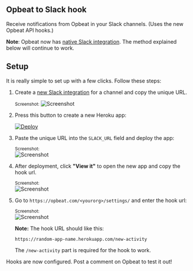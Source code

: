 Opbeat to Slack hook
--------------

Receive notifications from Opbeat in your Slack channels.
(Uses the new Opbeat API hooks.)

**Note**: Opbeat now has [native Slack integration](https://opbeat.com/docs/articles/how-to-set-up-slack-integration/). The method explained below will continue to work.

## Setup

It is really simple to set up with a few clicks. Follow these steps:

1. Create a <a href="https://slack.com/services/new/incoming-webhook" target="_blank">new Slack integration</a> for a channel and copy the unique URL.
    
    <small>Screenshot:</small>
    <img src="http://cl.ly/image/3O1O3r11261e/slack-hookurl.png" title="Screenshot">

1. Press this button to create a new Heroku app:

    <a href="https://heroku.com/deploy" target="_blank">
        <img src="https://www.herokucdn.com/deploy/button.png" alt="Deploy">
    </a>

1. Paste the unique URL into the `SLACK_URL` field and deploy the app:
    
    <small>Screenshot:</small><br>
    <img src="http://cl.ly/image/0X1o031P1F3c/slack-deployapp.png" title="Screenshot">

1. After deployment, click **"View it"** to open the new app and copy the hook url.
    
    <small>Screenshot:</small><br>
    <img src="http://cl.ly/image/2M1Y1w0S2O3q/slack-viewapp.png" title="Screenshot">

1. Go to `https://opbeat.com/<yourorg>/settings/` and enter the hook url:
    
    <small>Screenshot:</small><br>
    <img src="http://cl.ly/image/3k3j2q263K3M/slack-configurehook.png" title="Screenshot">

    **Note:** The hook URL should like this:
    
    `https://random-app-name.herokuapp.com/new-activity`
    
    The `/new-activity` part is required for the hook to work.
    

Hooks are now configured. Post a comment on Opbeat to test it out!

